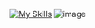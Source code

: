 [![My Skills](https://skillicons.dev/icons?i=react,nextjs,tailwind,figma,netlify)](https://skillicons.dev)
![image](https://github.com/kyoto-kanko/osworks-corporate-site/assets/81737141/cb73774d-41b6-41c1-96f9-49aa7416445b)
